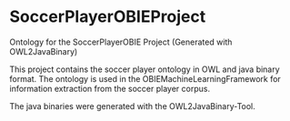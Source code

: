 # SoccerPlayerOBIEProject
Ontology for the SoccerPlayerOBIE Project (Generated with OWL2JavaBinary)

This project contains the soccer player ontology in OWL and java binary format. 
The ontology is used in the OBIEMachineLearningFramework for information extraction from the soccer player corpus. 

The java binaries were generated with the OWL2JavaBinary-Tool.  